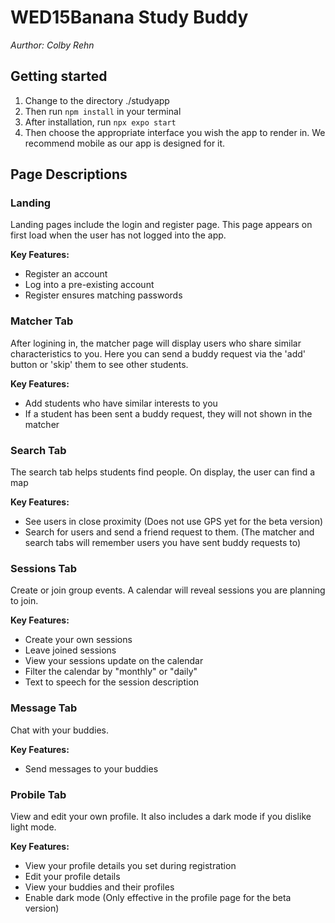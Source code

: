 # WED15Banana Study Buddy

*Aurthor: Colby Rehn*

## Getting started
1. Change to the directory ./studyapp
2. Then run `npm install` in your terminal
3. After installation, run `npx expo start`
4. Then choose the appropriate interface you wish the app to render in. We recommend mobile as our app is designed for it.

## Page Descriptions

### Landing

Landing pages include the login and register page. This page appears on first load when the user has not logged into the app.

**Key Features:**
- Register an account
- Log into a pre-existing account
- Register ensures matching passwords

### Matcher Tab

After logining in, the matcher page will display users who share similar characteristics to you.
Here you can send a buddy request via the 'add' button or 'skip' them to see other students.

**Key Features:**
- Add students who have similar interests to you
- If a student has been sent a buddy request, they will not shown in the matcher

### Search Tab

The search tab helps students find people. On display, the user can find a map 

**Key Features:**
- See users in close proximity (Does not use GPS yet for the beta version)
- Search for users and send a friend request to them. (The matcher and search tabs will remember users you have sent buddy requests to)

### Sessions Tab

Create or join group events. A calendar will reveal sessions you are planning to join. 

**Key Features:**
- Create your own sessions
- Leave joined sessions
- View your sessions update on the calendar
- Filter the calendar by "monthly" or "daily"
- Text to speech for the session description

### Message Tab

Chat with your buddies.

**Key Features:**
- Send messages to your buddies


### Probile Tab

View and edit your own profile. It also includes a dark mode if you dislike light mode.

**Key Features:**
- View your profile details you set during registration
- Edit your profile details
- View your buddies and their profiles
- Enable dark mode (Only effective in the profile page for the beta version)




